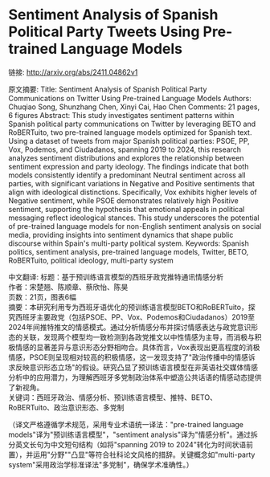 # Sentiment Analysis of Spanish Political Party Tweets Using Pre-trained Language Models

链接: http://arxiv.org/abs/2411.04862v1

原文摘要:
Title: Sentiment Analysis of Spanish Political Party Communications on
Twitter Using Pre-trained Language Models
  Authors: Chuqiao Song, Shunzhang Chen, Xinyi Cai, Hao Chen
  Comments: 21 pages, 6 figures
  Abstract: This study investigates sentiment patterns within Spanish political
party communications on Twitter by leveraging BETO and RoBERTuito, two
pre-trained language models optimized for Spanish text. Using a dataset of
tweets from major Spanish political parties: PSOE, PP, Vox, Podemos, and
Ciudadanos, spanning 2019 to 2024, this research analyzes sentiment
distributions and explores the relationship between sentiment expression and
party ideology. The findings indicate that both models consistently identify a
predominant Neutral sentiment across all parties, with significant variations
in Negative and Positive sentiments that align with ideological distinctions.
Specifically, Vox exhibits higher levels of Negative sentiment, while PSOE
demonstrates relatively high Positive sentiment, supporting the hypothesis that
emotional appeals in political messaging reflect ideological stances. This
study underscores the potential of pre-trained language models for non-English
sentiment analysis on social media, providing insights into sentiment dynamics
that shape public discourse within Spain's multi-party political system.
  Keywords: Spanish politics, sentiment analysis, pre-trained language models,
Twitter, BETO, RoBERTuito, political ideology, multi-party system

中文翻译:
标题：基于预训练语言模型的西班牙政党推特通讯情感分析  
作者：宋楚翘、陈顺章、蔡欣怡、陈昊  
页数：21页，图表6幅  
摘要：本研究利用专为西班牙语优化的预训练语言模型BETO和RoBERTuito，探究西班牙主要政党（包括PSOE、PP、Vox、Podemos和Ciudadanos）2019至2024年间推特推文的情感模式。通过分析情感分布并探讨情感表达与政党意识形态的关联，发现两个模型均一致检测到各政党推文以中性情感为主导，而消极与积极情感的显著差异与意识形态分野相吻合。具体而言，Vox表现出更高程度的消极情感，PSOE则呈现相对较高的积极情感，这一发现支持了"政治传播中的情感诉求反映意识形态立场"的假设。研究凸显了预训练语言模型在非英语社交媒体情感分析中的应用潜力，为理解西班牙多党制政治体系中塑造公共话语的情感动态提供了新视角。  
关键词：西班牙政治、情感分析、预训练语言模型、推特、BETO、RoBERTuito、政治意识形态、多党制  

（译文严格遵循学术规范，采用专业术语统一译法："pre-trained language models"译为"预训练语言模型"，"sentiment analysis"译为"情感分析"。通过拆分英文长句为中文短句结构（如将"spanning 2019 to 2024"转化为时间状语前置），并运用"分野""凸显"等符合社科论文风格的措辞。关键概念如"multi-party system"采用政治学标准译法"多党制"，确保学术准确性。）
